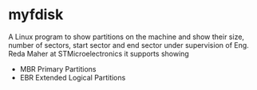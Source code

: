 # myfdisk
A Linux program to show partitions on the machine
and show their size, number of sectors, start sector and end sector
under supervision of Eng. Reda Maher at STMicroelectronics
it supports showing
- MBR Primary Partitions
- EBR Extended Logical Partitions
